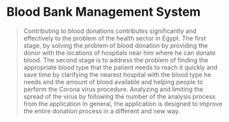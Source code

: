 # Blood Bank Management System

> Contributing to blood donations contributes significantly and effectively to the problem of the health sector in Egypt. The first stage, by solving the
 problem of blood donation by providing the donor with the locations of hospitals near him where he can donate blood. The second stage is to address the
 problem of finding the appropriate blood type that the patient needs to reach it quickly and save time by clarifying the nearest hospital with the blood
 type he needs and the amount of blood available and helping people to perform the Corona virus procedure. Analyzing and limiting the spread of the virus
 by following the number of the analysis process from the application In general, the application is designed to improve the entire donation process in a 
 different and new way. 
